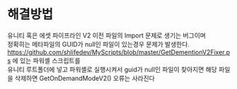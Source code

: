 # 해결방법

유니티 혹은 에셋 파이프라인 V2 이전 파일의 Import 문제로 생기는 버그이며  
정확히는 메타파일의 GUID가 null인 파일이 있는경우 문제가 발생한다.  
https://github.com/shlifedev/MyScripts/blob/master/GetDementionV2Fixer.ps 에 있는 파워셸 스크립트를  
유니티 루트폴더에 넣고 파워셸로 실행시켜서 guid가 null인 파일이 찾아지면
해당 파일을 삭제하면 GetOnDemandModeV2() 오류는 사라진다


 